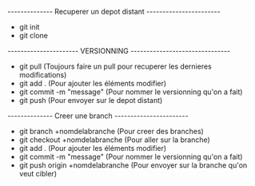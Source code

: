 
-------------- Recuperer un depot distant -----------------------
 - git init
 - git clone

---------------------- VERSIONNING -------------------------------
 - git pull (Toujours faire un pull pour recuperer les dernieres modifications)
 - git add . (Pour ajouter les éléments modifier)
 - git commit -m "message" (Pour nommer le versionning qu'on a fait)
 - git push (Pour envoyer sur le depot distant)


-------------- Creer une branch -----------------------

 - git branch +nomdelabranche (Pour creer des branches)
 - git checkout +nomdelabranche (Pour aller sur la branche)
 - git add . (Pour ajouter les éléments modifier)
 - git commit -m "message" (Pour nommer le versionning qu'on a fait)
 - git push origin +nomdelabranche (Pour envoyer sur la branche qu'on veut cibler)
